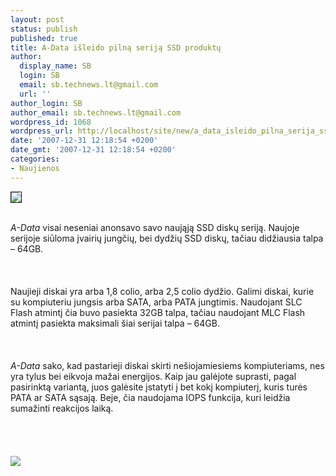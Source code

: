 ```yaml
---
layout: post
status: publish
published: true
title: A-Data išleido pilną seriją SSD produktų
author:
  display_name: SB
  login: SB
  email: sb.technews.lt@gmail.com
  url: ''
author_login: SB
author_email: sb.technews.lt@gmail.com
wordpress_id: 1068
wordpress_url: http://localhost/site/new/a_data_isleido_pilna_serija_ssd_produktu/
date: '2007-12-31 12:18:54 +0200'
date_gmt: '2007-12-31 12:18:54 +0200'
categories:
- Naujienos
---
```

<div class="imgright"><img src="http://tbn0.google.com/images?q=tbn:LEnIs3Jq0SBGsM:http://www.synnex.co.th/html/vendors/image/Adata_logo.jpg" border="1"></div>
<p><br><i>A-Data</i> visai neseniai anonsavo savo naująją SSD diskų seriją. Naujoje serijoje siūloma įvairių jungčių, bei dydžių SSD diskų, tačiau didžiausia talpa – 64GB.<br />
<br><br />
<br>Naujieji diskai yra arba 1,8 colio, arba 2,5 colio dydžio. Galimi diskai, kurie su kompiuteriu jungsis arba SATA, arba PATA jungtimis. Naudojant SLC Flash atmintį čia buvo pasiekta 32GB talpa, tačiau naudojant MLC Flash atmintį pasiekta maksimali šiai serijai talpa – 64GB.<br />
<br><br />
<br><i>A-Data</i> sako, kad pastarieji diskai skirti nešiojamiesiems kompiuteriams, nes yra tylus bei eikvoja mažai energijos. Kaip jau galėjote suprasti, pagal pasirinktą variantą, juos galėsite įstatyti į bet kokį kompiuterį, kuris turės PATA ar SATA sąsają. Beje, čia naudojama IOPS funkcija, kuri leidžia sumažinti reakcijos laiką.<br />
<br><br />
<br><br><img src="http://www.technews.lt/upl/Failai/01.jpg"><br></p>
